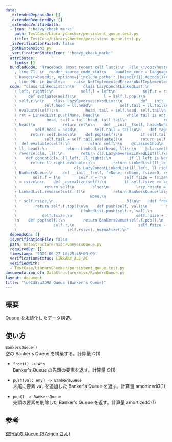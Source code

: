 ```yaml
---
data:
  _extendedDependsOn: []
  _extendedRequiredBy: []
  _extendedVerifiedWith:
  - icon: ':heavy_check_mark:'
    path: TestCase/LibraryChecker/persistent_queue.test.py
    title: TestCase/LibraryChecker/persistent_queue.test.py
  _isVerificationFailed: false
  _pathExtension: py
  _verificationStatusIcon: ':heavy_check_mark:'
  attributes:
    links: []
  bundledCode: "Traceback (most recent call last):\n  File \"/opt/hostedtoolcache/Python/3.9.5/x64/lib/python3.9/site-packages/onlinejudge_verify/documentation/build.py\"\
    , line 71, in _render_source_code_stat\n    bundled_code = language.bundle(stat.path,\
    \ basedir=basedir, options={'include_paths': [basedir]}).decode()\n  File \"/opt/hostedtoolcache/Python/3.9.5/x64/lib/python3.9/site-packages/onlinejudge_verify/languages/python.py\"\
    , line 96, in bundle\n    raise NotImplementedError\nNotImplementedError\n"
  code: "class LinkedList:\n\n    class LazyConcatLinkedList:\n        def __init__(self,\
    \ left, right):\n            self.l = left\n            self.r = right\n\n   \
    \     def evaluate(self):\n            l = self.l.pop()\n            return LinkedList.concat(l,\
    \ self.r)\n\n    class LazyReverseLinkedList:\n        def __init__(self, ll):\n\
    \            self.head = ll.head\n            self.tail = ll.tail\n\n        def\
    \ evaluate(self):\n            head, tail = self.head, self.tail\n           \
    \ ret = LinkedList.push(None, head)\n            while tail is not None:\n   \
    \             head, tail = tail.head, tail.tail\n                ret = LinkedList.push(ret,\
    \ head)\n            return ret\n\n    def __init__(self, head=None, tail=None):\n\
    \        self.head = head\n        self.tail = tail\n\n    def top(self):\n  \
    \      return self.head\n\n    def pop(self):\n        if self.tail is not None:\n\
    \            self.tail = self.tail.evaluate()\n        return self.tail\n\n  \
    \  def evaluate(self):\n        return self\n\n    @classmethod\n    def push(cls,\
    \ ll, head):\n        return LinkedList(head, ll)\n\n    @classmethod\n    def\
    \ reverse(cls, ll):\n        return cls.LazyReverseLinkedList(ll)\n\n    @classmethod\n\
    \    def concat(cls, ll_left, ll_right):\n        if ll_left is None:\n      \
    \      return ll_right.evaluate()\n        return LinkedList(ll_left.head,\n \
    \                         cls.LazyConcatLinkedList(ll_left, ll_right))\n\n\nclass\
    \ BankersQueue:\n    def __init__(self, f=None, r=None, fsize=0, rsize=0):\n \
    \       self.f = f\n        self.r = r\n        self.fsize = fsize\n        self.rsize\
    \ = rsize\n\n    def _normalize(self):\n        if self.fsize >= self.rsize:\n\
    \            return self\n        else:\n            lazy_rotate = LinkedList.concat(self.f,\
    \ LinkedList.reverse(self.r))\n            return BankersQueue(lazy_rotate,\n\
    \                                None,\n                                self.fsize\
    \ + self.rsize,\n                                0)\n\n    def front(self):\n\
    \        return self.f.top()\n\n    def push(self, val):\n        return BankersQueue(self.f,\n\
    \                            LinkedList.push(self.r, val),\n                 \
    \           self.fsize,\n                            self.rsize + 1)._normalize()\n\
    \n    def pop(self):\n        return BankersQueue(self.f.pop(),\n            \
    \                self.r,\n                            self.fsize - 1,\n      \
    \                      self.rsize)._normalize()\n"
  dependsOn: []
  isVerificationFile: false
  path: DataStructure/misc/BankersQueue.py
  requiredBy: []
  timestamp: '2021-06-27 18:25:48+09:00'
  verificationStatus: LIBRARY_ALL_AC
  verifiedWith:
  - TestCase/LibraryChecker/persistent_queue.test.py
documentation_of: DataStructure/misc/BankersQueue.py
layout: document
title: "\u6C38\u7D9A Queue (Banker's Queue)"
---
```


## 概要
Queue を永続化したデータ構造。

## 使い方
`BankersQueue()`  
空の Banker's Queue を構築する。計算量 $O(1)$

- `front() -> Any`  
Banker's Queue の先頭の要素を返す。計算量 $O(1)$

- `push(val: Any) -> BankersQueue`  
末尾に要素 `val` を追加した Banker's Queue を返す。計算量 $\mathrm{amortized} O(1)$

- `pop() -> BankersQueue`  
先頭の要素を削除した Banker's Queue を返す。計算量 $\mathrm{amortized} O(1)$

## 参考
[銀行家の Queue (37zigen さん)](https://37zigen.com/bankers-queue/)

